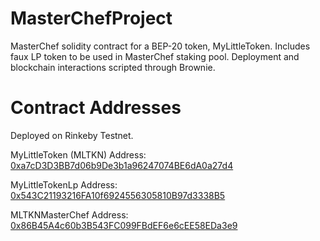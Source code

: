 # MasterChefProject
MasterChef solidity contract for a BEP-20 token, MyLittleToken. Includes faux LP token to be used in MasterChef staking pool.  Deployment and blockchain interactions scripted through Brownie.

# Contract Addresses

Deployed on Rinkeby Testnet.

MyLittleToken (MLTKN) Address: [0xa7cD3D3BB7d06b9De3b1a96247074BE6dA0a27d4](https://ropsten.etherscan.io/address/0xa7cD3D3BB7d06b9De3b1a96247074BE6dA0a27d4)

MyLittleTokenLp Address: [0x543C21193216FA10f6924556305810B97d3338B5](https://ropsten.etherscan.io/address/0x543C21193216FA10f6924556305810B97d3338B5)

MLTKNMasterChef Address: [0x86B45A4c60b3B543FC099FBdEF6e6cEE58EDa3e9](https://ropsten.etherscan.io/address/0x86B45A4c60b3B543FC099FBdEF6e6cEE58EDa3e9)
